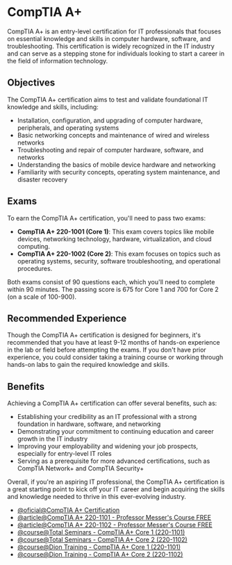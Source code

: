 # CompTIA A+

CompTIA A+ is an entry-level certification for IT professionals that focuses on essential knowledge and skills in computer hardware, software, and troubleshooting. This certification is widely recognized in the IT industry and can serve as a stepping stone for individuals looking to start a career in the field of information technology.

## Objectives

The CompTIA A+ certification aims to test and validate foundational IT knowledge and skills, including:

- Installation, configuration, and upgrading of computer hardware, peripherals, and operating systems
- Basic networking concepts and maintenance of wired and wireless networks
- Troubleshooting and repair of computer hardware, software, and networks
- Understanding the basics of mobile device hardware and networking
- Familiarity with security concepts, operating system maintenance, and disaster recovery

## Exams

To earn the CompTIA A+ certification, you'll need to pass two exams:

- **CompTIA A+ 220-1001 (Core 1)**: This exam covers topics like mobile devices, networking technology, hardware, virtualization, and cloud computing.
- **CompTIA A+ 220-1002 (Core 2)**: This exam focuses on topics such as operating systems, security, software troubleshooting, and operational procedures.

Both exams consist of 90 questions each, which you'll need to complete within 90 minutes. The passing score is 675 for Core 1 and 700 for Core 2 (on a scale of 100-900).

## Recommended Experience

Though the CompTIA A+ certification is designed for beginners, it's recommended that you have at least 9-12 months of hands-on experience in the lab or field before attempting the exams. If you don't have prior experience, you could consider taking a training course or working through hands-on labs to gain the required knowledge and skills.

## Benefits

Achieving a CompTIA A+ certification can offer several benefits, such as:

- Establishing your credibility as an IT professional with a strong foundation in hardware, software, and networking
- Demonstrating your commitment to continuing education and career growth in the IT industry
- Improving your employability and widening your job prospects, especially for entry-level IT roles
- Serving as a prerequisite for more advanced certifications, such as CompTIA Network+ and CompTIA Security+

Overall, if you're an aspiring IT professional, the CompTIA A+ certification is a great starting point to kick off your IT career and begin acquiring the skills and knowledge needed to thrive in this ever-evolving industry.

- [@oficial@CompTIA A+ Certification](https://www.comptia.org/certifications/a)
- [@article@CompTIA A+ 220-1101 - Professor Messer's Course FREE](https://www.professormesser.com/free-a-plus-training/220-1101/220-1101-video/220-1101-training-course/)
- [@article@CompTIA A+ 220-1102 - Professor Messer's Course FREE](https://www.professormesser.com/free-a-plus-training/220-1102/220-1102-video/220-1102-training-course/)
- [@course@Total Seminars - CompTIA A+ Core 1 (220-1101)](https://www.udemy.com/course/comptia-aplus-core-1/)
- [@course@Total Seminars - CompTIA A+ Core 2 (220-1102)](https://www.udemy.com/course/comptia-aplus-core-2/)
- [@course@Dion Training - CompTIA A+ Core 1 (220-1101)](https://www.udemy.com/course/comptia-a-core-1/)
- [@course@Dion Training - CompTIA A+ Core 2 (220-1102)](https://www.udemy.com/course/comptia-a-core-2//)

